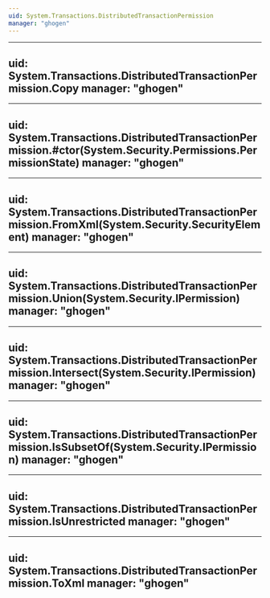 ```yaml
---
uid: System.Transactions.DistributedTransactionPermission
manager: "ghogen"
---
```


---
uid: System.Transactions.DistributedTransactionPermission.Copy
manager: "ghogen"
---

---
uid: System.Transactions.DistributedTransactionPermission.#ctor(System.Security.Permissions.PermissionState)
manager: "ghogen"
---

---
uid: System.Transactions.DistributedTransactionPermission.FromXml(System.Security.SecurityElement)
manager: "ghogen"
---

---
uid: System.Transactions.DistributedTransactionPermission.Union(System.Security.IPermission)
manager: "ghogen"
---

---
uid: System.Transactions.DistributedTransactionPermission.Intersect(System.Security.IPermission)
manager: "ghogen"
---

---
uid: System.Transactions.DistributedTransactionPermission.IsSubsetOf(System.Security.IPermission)
manager: "ghogen"
---

---
uid: System.Transactions.DistributedTransactionPermission.IsUnrestricted
manager: "ghogen"
---

---
uid: System.Transactions.DistributedTransactionPermission.ToXml
manager: "ghogen"
---
